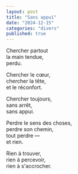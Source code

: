 ```yaml
---
layout: post
title: "Sans appui"
date: "2024-12-15"
categories: "divers"
published: true
---
```


Chercher partout  
la main tendue,  
perdu.  

Chercher le cœur,  
chercher la tête,  
et le réconfort.  

Chercher toujours,  
sans arrêt,  
sans appui.  

Perdre le sens des choses,  
perdre son chemin,  
tout perdre —  
et rien.  

Rien à trouver,  
rien à percevoir,  
rien à s'accrocher.  
